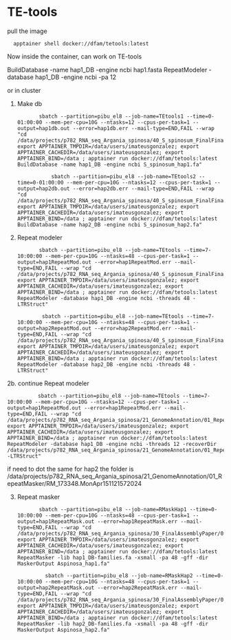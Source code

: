 # TE-tools

pull the image


      apptainer shell docker://dfam/tetools:latest


Now inside the container, can work on TE-tools


BuildDatabase -name hap1_DB -engine ncbi hap1.fasta 
RepeatModeler -database hap1_DB -engine ncbi -pa 12


or in cluster

1. Make db

              sbatch --partition=pibu_el8 --job-name=TEtools1 --time=0-01:00:00 --mem-per-cpu=10G --ntasks=12 --cpus-per-task=1 --output=hap1db.out --error=hap1db.err --mail-type=END,FAIL --wrap "cd /data/projects/p782_RNA_seq_Argania_spinosa/40_S_spinosum_FinalFinal/02_RepeatAnnotation/01_hap1; export APPTAINER_TMPDIR=/data/users/imateusgonzalez; export APPTAINER_CACHEDIR=/data/users/imateusgonzalez; export APPTAINER_BIND=/data ; apptainer run docker://dfam/tetools:latest BuildDatabase -name hap1_DB -engine ncbi S_spinosum_hap1.fa"

                  sbatch --partition=pibu_el8 --job-name=TEtools2 --time=0-01:00:00 --mem-per-cpu=10G --ntasks=12 --cpus-per-task=1 --output=hap2db.out --error=hap2db.err --mail-type=END,FAIL --wrap "cd /data/projects/p782_RNA_seq_Argania_spinosa/40_S_spinosum_FinalFinal/02_RepeatAnnotation/02_hap2; export APPTAINER_TMPDIR=/data/users/imateusgonzalez; export APPTAINER_CACHEDIR=/data/users/imateusgonzalez; export APPTAINER_BIND=/data ; apptainer run docker://dfam/tetools:latest BuildDatabase -name hap2_DB -engine ncbi S_spinosum_hap2.fa"


2. Repeat modeler

              sbatch --partition=pibu_el8 --job-name=TEtools --time=7-10:00:00 --mem-per-cpu=10G --ntasks=48 --cpus-per-task=1 --output=hap1RepeatMod.out --error=hap1RepeatMod.err --mail-type=END,FAIL --wrap "cd /data/projects/p782_RNA_seq_Argania_spinosa/40_S_spinosum_FinalFinal/02_RepeatAnnotation/01_hap1; export APPTAINER_TMPDIR=/data/users/imateusgonzalez; export APPTAINER_CACHEDIR=/data/users/imateusgonzalez; export APPTAINER_BIND=/data ; apptainer run docker://dfam/tetools:latest RepeatModeler -database hap1_DB -engine ncbi -threads 48 -LTRStruct"

               sbatch --partition=pibu_el8 --job-name=TEtools --time=7-10:00:00 --mem-per-cpu=10G --ntasks=48 --cpus-per-task=1 --output=hap2RepeatMod.out --error=hap2RepeatMod.err --mail-type=END,FAIL --wrap "cd /data/projects/p782_RNA_seq_Argania_spinosa/40_S_spinosum_FinalFinal/02_RepeatAnnotation/02_hap2; export APPTAINER_TMPDIR=/data/users/imateusgonzalez; export APPTAINER_CACHEDIR=/data/users/imateusgonzalez; export APPTAINER_BIND=/data ; apptainer run docker://dfam/tetools:latest RepeatModeler -database hap2_DB -engine ncbi -threads 48 -LTRStruct"

2b. continue Repeat modeler

              sbatch --partition=pibu_el8 --job-name=TEtools --time=7-10:00:00 --mem-per-cpu=10G --ntasks=12 --cpus-per-task=1 --output=hap1RepeatMod.out --error=hap1RepeatMod.err --mail-type=END,FAIL --wrap "cd /data/projects/p782_RNA_seq_Argania_spinosa/21_GenomeAnnotation/01_RepeatMasker/; export APPTAINER_TMPDIR=/data/users/imateusgonzalez; export APPTAINER_CACHEDIR=/data/users/imateusgonzalez; export APPTAINER_BIND=/data ; apptainer run docker://dfam/tetools:latest RepeatModeler -database hap1_DB -engine ncbi -threads 12 -recoverDir /data/projects/p782_RNA_seq_Argania_spinosa/21_GenomeAnnotation/01_RepeatMasker/RM_133275.MonApr151121242024 -LTRStruct"

if need to dot the same for hap2 the folder is /data/projects/p782_RNA_seq_Argania_spinosa/21_GenomeAnnotation/01_RepeatMasker/RM_173348.MonApr151121572024


3. Repeat masker

              sbatch --partition=pibu_el8 --job-name=RMaskHap1 --time=0-10:00:00 --mem-per-cpu=10G --ntasks=48 --cpus-per-task=1 --output=hap1RepeatMask.out --error=hap1RepeatMask.err --mail-type=END,FAIL --wrap "cd /data/projects/p782_RNA_seq_Argania_spinosa/30_FinalAssemblyPaper/03_RepeatMasker/01_hap1; export APPTAINER_TMPDIR=/data/users/imateusgonzalez; export APPTAINER_CACHEDIR=/data/users/imateusgonzalez; export APPTAINER_BIND=/data ; apptainer run docker://dfam/tetools:latest RepeatMasker -lib hap1_DB-families.fa -xsmall -pa 48 -gff -dir MaskerOutput Aspinosa_hap1.fa"

                sbatch --partition=pibu_el8 --job-name=RMaskHap2 --time=0-10:00:00 --mem-per-cpu=10G --ntasks=48 --cpus-per-task=1 --output=hap2RepeatMask.out --error=hap2RepeatMask.err --mail-type=END,FAIL --wrap "cd /data/projects/p782_RNA_seq_Argania_spinosa/30_FinalAssemblyPaper/03_RepeatMasker/02_hap2; export APPTAINER_TMPDIR=/data/users/imateusgonzalez; export APPTAINER_CACHEDIR=/data/users/imateusgonzalez; export APPTAINER_BIND=/data ; apptainer run docker://dfam/tetools:latest RepeatMasker -lib hap2_DB-families.fa -xsmall -pa 48 -gff -dir MaskerOutput Aspinosa_hap2.fa"

